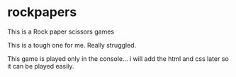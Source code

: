 # rockpapers
This is a Rock paper scissors games

This is a tough one for me. Really struggled.

This game is played only in the console... i will add the html and css later so it can be played easily.
